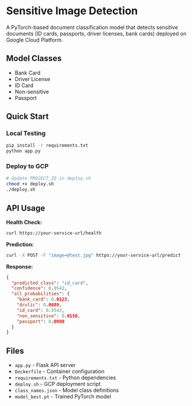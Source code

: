 # Sensitive Image Detection

A PyTorch-based document classification model that detects sensitive documents (ID cards, passports, driver licenses, bank cards) deployed on Google Cloud Platform.

## Model Classes
- Bank Card
- Driver License  
- ID Card
- Non-sensitive
- Passport

## Quick Start

### Local Testing
```bash
pip install -r requirements.txt
python app.py
```

### Deploy to GCP
```bash
# Update PROJECT_ID in deploy.sh
chmod +x deploy.sh
./deploy.sh
```

## API Usage

**Health Check:**
```bash
curl https://your-service-url/health
```

**Prediction:**
```bash
curl -X POST -F "image=@test.jpg" https://your-service-url/predict
```

**Response:**
```json
{
  "predicted_class": "id_card",
  "confidence": 0.9542,
  "all_probabilities": {
    "bank_card": 0.0123,
    "drvlic": 0.0089,
    "id_card": 0.9542,
    "non_sensitive": 0.0156,
    "passport": 0.0090
  }
}
```

## Files
- `app.py` - Flask API server
- `Dockerfile` - Container configuration
- `requirements.txt` - Python dependencies
- `deploy.sh` - GCP deployment script
- `class_names.json` - Model class definitions
- `model_best.pt` - Trained PyTorch model
